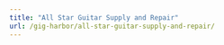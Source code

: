 ```yaml
---
title: "All Star Guitar Supply and Repair"
url: /gig-harbor/all-star-guitar-supply-and-repair/
---
```

